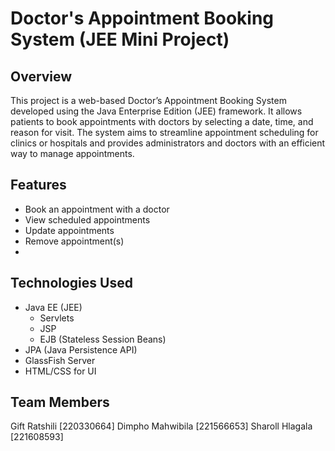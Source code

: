 # Doctor's Appointment Booking System (JEE Mini Project)

## Overview

This project is a web-based Doctor’s Appointment Booking System developed using the Java Enterprise Edition (JEE) framework. It allows patients to book appointments with doctors by selecting a date, time, and reason for visit. The system aims to streamline appointment scheduling for clinics or hospitals and provides administrators and doctors with an efficient way to manage appointments.

## Features

- Book an appointment with a doctor
- View scheduled appointments
- Update appointments
- Remove appointment(s)
-  
## Technologies Used

- Java EE (JEE)
  - Servlets
  - JSP
  - EJB (Stateless Session Beans)
- JPA (Java Persistence API)
- GlassFish Server
- HTML/CSS for UI

## Team Members

Gift  Ratshili     [220330664]
Dimpho  Mahwibila [221566653]
Sharoll Hlagala    [221608593]

